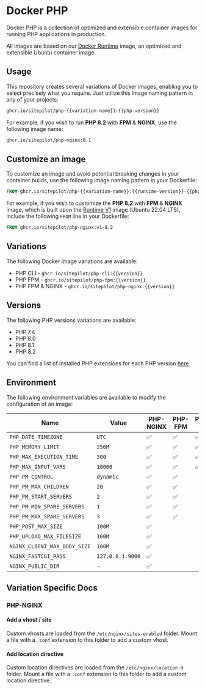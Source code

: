 # Docker PHP

Docker PHP is a collection of optimized and extensible container images for running PHP applications in production.

All images are based on our [Docker Runtime](https://github.com/sitepilot/docker-runtime) image, an optimized and
extensible Ubuntu container image.

## Usage

This repository creates several variations of Docker images, enabling you to select precisely what you require. Just
utilize this image naming pattern in any of your projects:

```bash
ghcr.io/sitepilot/php-{{variation-name}}:{{php-version}}
```

For example, if you wish to run **PHP 8.2** with **FPM** & **NGINX**, use the following image name:

```bash
ghcr.io/sitepilot/php-nginx:8.1
```

## Customize an image

To customize an image and avoid potential breaking changes in your container builds, use the following image naming
pattern in your Dockerfile:

```Dockerfile
FROM ghcr.io/sitepilot/php-{{variation-name}}:{{runtime-version}}-{{php-version}}
```

For example, if you wish to customize the **PHP 8.2** with **FPM** & **NGINX** image, which is built upon
the [Runtime V1](https://github.com/sitepilot/docker-runtime/tree/1.x) image (Ubuntu 22.04 LTS), include the
following `FROM` line in your Dockerfile:

```Dockerfile
FROM ghcr.io/sitepilot/php-nginx:v1-8.2
```

## Variations

The following Docker image variations are available:

* PHP CLI - `ghcr.io/sitepilot/php-cli:{{version}}`
* PHP FPM - `ghcr.io/sitepilot/php-fpm:{{version}}`
* PHP FPM & NGINX - `ghcr.io/sitepilot/php-nginx:{{version}}`

## Versions

The following PHP versions variations are available:

* PHP 7.4
* PHP 8.0
* PHP 8.1
* PHP 8.2

You can find a list of installed PHP extensions for each PHP version [here](./src/packages).

## Environment

The following environment variables are available to modify the configuration of an image:

| Name                         | Value            | PHP-NGINX | PHP-FPM | PHP-CLI |
|------------------------------|------------------|-----------|---------|---------|
| `PHP_DATE_TIMEZONE`          | `UTC`            | ✅         | ✅       | ✅       |
| `PHP_MEMORY_LIMIT`           | `256M`           | ✅         | ✅       | ✅       |
| `PHP_MAX_EXECUTION_TIME`     | `300`            | ✅         | ✅       | ✅       |
| `PHP_MAX_INPUT_VARS`         | `10000`          | ✅         | ✅       | ✅       |
| `PHP_PM_CONTROL`             | `dynamic`        | ✅         | ✅       |         |
| `PHP_PM_MAX_CHILDREN`        | `20`             | ✅         | ✅       |         |
| `PHP_PM_START_SERVERS`       | `2`              | ✅         | ✅       |         |
| `PHP_PM_MIN_SPARE_SERVERS`   | `1`              | ✅         | ✅       |         |
| `PHP_PM_MAX_SPARE_SERVERS`   | `3`              | ✅         | ✅       |         |
| `PHP_POST_MAX_SIZE`          | `100M`           | ✅         |         |         |
| `PHP_UPLOAD_MAX_FILESIZE`    | `100M`           | ✅         |         |         |
| `NGINX_CLIENT_MAX_BODY_SIZE` | `100M`           | ✅         |         |         |
| `NGINX_FASTCGI_PASS`         | `127.0.0.1:9000` | ✅         |         |         |
| `NGINX_PUBLIC_DIR`           | -                | ✅         |         |         |

## Variation Specific Docs

### PHP-NGINX

#### Add a vhost / site

Custom vhosts are loaded from the `/etc/nginx/sites-enabled` folder. Mount a file with a `.conf` extension to this folder to add a custom vhost.

#### Add location directive

Custom location directives are loaded from the `/etc/nginx/location.d` folder. Mount a file with a `.conf` extension to this folder to add a custom location directive.
